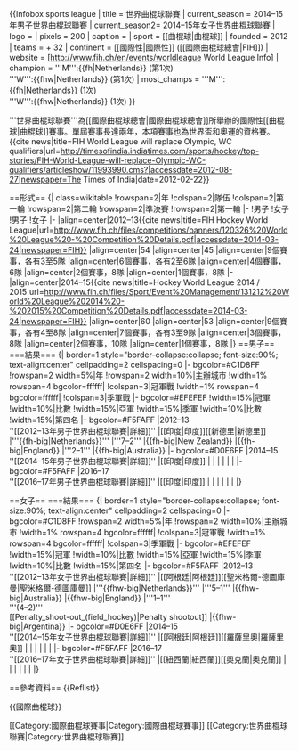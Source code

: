 {{Infobox sports league
| title          = 世界曲棍球聯賽
| current_season = 2014–15年男子世界曲棍球聯賽
| current_season2= 2014–15年女子世界曲棍球聯賽
| logo           = 
| pixels         = 200
| caption        = 
| sport          = [[曲棍球|曲棍球]]
| founded        = 2012
| teams          = + 32
| continent      = [[國際性|國際性]] ([[國際曲棍球總會|FIH]])
| website        = [http://www.fih.ch/en/events/worldleague World League Info]
| champion       = '''M''':{{fh|Netherlands}} (第1次) <br /> '''W''':{{fhw|Netherlands}} (第1次)
| most_champs    = '''M''':{{fh|Netherlands}} (1次) <br /> '''W''':{{fhw|Netherlands}} (1次)
}}

'''世界曲棍球聯賽'''為[[國際曲棍球總會|國際曲棍球總會]]所舉辦的國際性[[曲棍球|曲棍球]]賽事。單屆賽事長達兩年，本項賽事也為世界盃和奧運的資格賽。<ref>{{cite news|title=FIH World League will replace Olympic, WC qualifiers|url=http://timesofindia.indiatimes.com/sports/hockey/top-stories/FIH-World-League-will-replace-Olympic-WC-qualifiers/articleshow/11993990.cms?|accessdate=2012-08-27|newspaper=The Times of India|date=2012-02-22}}</ref>

==形式==
{| class=wikitable
!rowspan=2|年
!colspan=2|隊伍
!colspan=2|第一輪
!rowspan=2|第二輪
!rowspan=2|準決賽
!rowspan=2|第一輪
|-
!男子
!女子
!男子
!女子
|-
|align=center|2012–13<ref>{{cite news|title=FIH Hockey World League|url=http://www.fih.ch/files/competitions/banners/120326%20World%20League%20-%20Competition%20Details.pdf|accessdate=2014-03-24|newspaper=FIH}}</ref>
|align=center|54
|align=center|45
|align=center|9個賽事，各有3至5隊
|align=center|6個賽事，各有2至6隊
|align=center|4個賽事，6隊
|align=center|2個賽事，8隊
|align=center|1個賽事，8隊
|-
|align=center|2014–15<ref>{{cite news|title=Hockey World League 2014 / 2015|url=http://www.fih.ch/files/Sport/Event%20Management/131212%20World%20League%202014%20-%202015%20Competition%20Details.pdf|accessdate=2014-03-24|newspaper=FIH}}</ref>
|align=center|60
|align=center|53
|align=center|9個賽事，各有4至8隊
|align=center|7個賽事，各有3至9隊
|align=center|3個賽事，8隊
|align=center|2個賽事，10隊
|align=center|1個賽事，8隊
|}
==男子==
===結果===
{| border=1 style="border-collapse:collapse; font-size:90%; text-align:center" cellpadding=2 cellspacing=0
|- bgcolor=#C1D8FF
!rowspan=2 width=5%|年
!rowspan=2 width=10%|主辦城市
!width=1% rowspan=4 bgcolor=ffffff|
!colspan=3|冠軍戰
!width=1% rowspan=4 bgcolor=ffffff|
!colspan=3|季軍戰
|- bgcolor=#EFEFEF
!width=15%|冠軍
!width=10%|比數
!width=15%|亞軍
!width=15%|季軍
!width=10%|比數
!width=15%|第四名
|- bgcolor=#F5FAFF
|2012–13 <br /> ''[[2012–13年男子世界曲棍球聯賽|詳細]]''
|[[印度|印度]][[新德里|新德里]]
|'''{{fh-big|Netherlands}}'''
|'''7–2'''
|{{fh-big|New Zealand}}
|{{fh-big|England}}
|'''2–1'''
|{{fh-big|Australia}}
|- bgcolor=#D0E6FF
|2014–15 <br /> ''[[2014–15年男子世界曲棍球聯賽|詳細]]''
|[[印度|印度]]
|
|
|
|
|
|
|- bgcolor=#F5FAFF
|2016–17 <br /> ''[[2016–17年男子世界曲棍球聯賽|詳細]]''
|[[印度|印度]]
|
|
|
|
|
|
|}

==女子==
===結果===
{| border=1 style="border-collapse:collapse; font-size:90%; text-align:center" cellpadding=2 cellspacing=0
|- bgcolor=#C1D8FF
!rowspan=2 width=5%|年
!rowspan=2 width=10%|主辦城市
!width=1% rowspan=4 bgcolor=ffffff|
!colspan=3|冠軍戰
!width=1% rowspan=4 bgcolor=ffffff|
!colspan=3|季軍戰
|- bgcolor=#EFEFEF
!width=15%|冠軍
!width=10%|比數
!width=15%|亞軍
!width=15%|季軍
!width=10%|比數
!width=15%|第四名
|- bgcolor=#F5FAFF
|2012–13 <br /> ''[[2012–13年女子世界曲棍球聯賽|詳細]]''
|[[阿根廷|阿根廷]][[聖米格爾-德圖庫曼|聖米格爾-德圖庫曼]]
|'''{{fhw-big|Netherlands}}'''
|'''5–1'''
|{{fhw-big|Australia}}
|{{fhw-big|England}}
|'''1–1''' <br /> '''(4–2)''' <br /> [[Penalty_shoot-out_(field_hockey)|Penalty shootout]]
|{{fhw-big|Argentina}}
|- bgcolor=#D0E6FF
|2014–15 <br /> ''[[2014–15年女子世界曲棍球聯賽|詳細]]''
|[[阿根廷|阿根廷]][[羅薩里奧|羅薩里奧]]
|
|
|
|
|
|
|- bgcolor=#F5FAFF
|2016–17 <br /> ''[[2016–17年女子世界曲棍球聯賽|詳細]]''
|[[紐西蘭|紐西蘭]][[奧克蘭|奧克蘭]]
|
|
|
|
|
|
|}

==參考資料==
{{Reflist}}

{{國際曲棍球}}


[[Category:國際曲棍球賽事|Category:國際曲棍球賽事]]
[[Category:世界曲棍球聯賽|Category:世界曲棍球聯賽]]